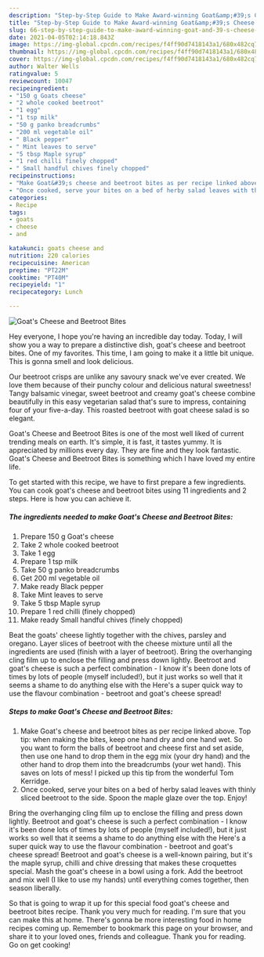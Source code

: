```yaml
---
description: "Step-by-Step Guide to Make Award-winning Goat&amp;#39;s Cheese and Beetroot Bites"
title: "Step-by-Step Guide to Make Award-winning Goat&amp;#39;s Cheese and Beetroot Bites"
slug: 66-step-by-step-guide-to-make-award-winning-goat-and-39-s-cheese-and-beetroot-bites
date: 2021-04-05T02:14:18.843Z
image: https://img-global.cpcdn.com/recipes/f4ff90d7418143a1/680x482cq70/goats-cheese-and-beetroot-bites-recipe-main-photo.jpg
thumbnail: https://img-global.cpcdn.com/recipes/f4ff90d7418143a1/680x482cq70/goats-cheese-and-beetroot-bites-recipe-main-photo.jpg
cover: https://img-global.cpcdn.com/recipes/f4ff90d7418143a1/680x482cq70/goats-cheese-and-beetroot-bites-recipe-main-photo.jpg
author: Walter Wells
ratingvalue: 5
reviewcount: 10047
recipeingredient:
- "150 g Goats cheese"
- "2 whole cooked beetroot"
- "1 egg"
- "1 tsp milk"
- "50 g panko breadcrumbs"
- "200 ml vegetable oil"
- " Black pepper"
- " Mint leaves to serve"
- "5 tbsp Maple syrup"
- "1 red chilli finely chopped"
- " Small handful chives finely chopped"
recipeinstructions:
- "Make Goat&#39;s cheese and beetroot bites as per recipe linked above. Top tip: when making the bites, keep one hand dry and one hand wet. So you want to form the balls of beetroot and cheese first and set aside, then use one hand to drop them in the egg mix (your dry hand) and the other hand to drop them into the breadcrumbs (your wet hand). This saves on lots of mess! I picked up this tip from the wonderful Tom Kerridge."
- "Once cooked, serve your bites on a bed of herby salad leaves with thinly sliced beetroot to the side. Spoon the maple glaze over the top. Enjoy!"
categories:
- Recipe
tags:
- goats
- cheese
- and

katakunci: goats cheese and 
nutrition: 220 calories
recipecuisine: American
preptime: "PT22M"
cooktime: "PT40M"
recipeyield: "1"
recipecategory: Lunch

---
```



![Goat&#39;s Cheese and Beetroot Bites](https://img-global.cpcdn.com/recipes/f4ff90d7418143a1/680x482cq70/goats-cheese-and-beetroot-bites-recipe-main-photo.jpg)

Hey everyone, I hope you're having an incredible day today. Today, I will show you a way to prepare a distinctive dish, goat&#39;s cheese and beetroot bites. One of my favorites. This time, I am going to make it a little bit unique. This is gonna smell and look delicious.

Our beetroot crisps are unlike any savoury snack we&#39;ve ever created. We love them because of their punchy colour and delicious natural sweetness! Tangy balsamic vinegar, sweet beetroot and creamy goat&#39;s cheese combine beautifully in this easy vegetarian salad that&#39;s sure to impress, containing four of your five-a-day. This roasted beetroot with goat cheese salad is so elegant.

Goat&#39;s Cheese and Beetroot Bites is one of the most well liked of current trending meals on earth. It's simple, it is fast, it tastes yummy. It is appreciated by millions every day. They are fine and they look fantastic. Goat&#39;s Cheese and Beetroot Bites is something which I have loved my entire life.


To get started with this recipe, we have to first prepare a few ingredients. You can cook goat&#39;s cheese and beetroot bites using 11 ingredients and 2 steps. Here is how you can achieve it.

<!--inarticleads1-->

##### The ingredients needed to make Goat&#39;s Cheese and Beetroot Bites:

1. Prepare 150 g Goat&#39;s cheese
1. Take 2 whole cooked beetroot
1. Take 1 egg
1. Prepare 1 tsp milk
1. Take 50 g panko breadcrumbs
1. Get 200 ml vegetable oil
1. Make ready  Black pepper
1. Take  Mint leaves to serve
1. Take 5 tbsp Maple syrup
1. Prepare 1 red chilli (finely chopped)
1. Make ready  Small handful chives (finely chopped)


Beat the goats&#39; cheese lightly together with the chives, parsley and oregano. Layer slices of beetroot with the cheese mixture until all the ingredients are used (finish with a layer of beetroot). Bring the overhanging cling film up to enclose the filling and press down lightly. Beetroot and goat&#39;s cheese is such a perfect combination - I know it&#39;s been done lots of times by lots of people (myself included!), but it just works so well that it seems a shame to do anything else with the Here&#39;s a super quick way to use the flavour combination - beetroot and goat&#39;s cheese spread! 

<!--inarticleads2-->

##### Steps to make Goat&#39;s Cheese and Beetroot Bites:

1. Make Goat&#39;s cheese and beetroot bites as per recipe linked above. Top tip: when making the bites, keep one hand dry and one hand wet. So you want to form the balls of beetroot and cheese first and set aside, then use one hand to drop them in the egg mix (your dry hand) and the other hand to drop them into the breadcrumbs (your wet hand). This saves on lots of mess! I picked up this tip from the wonderful Tom Kerridge.
1. Once cooked, serve your bites on a bed of herby salad leaves with thinly sliced beetroot to the side. Spoon the maple glaze over the top. Enjoy!


Bring the overhanging cling film up to enclose the filling and press down lightly. Beetroot and goat&#39;s cheese is such a perfect combination - I know it&#39;s been done lots of times by lots of people (myself included!), but it just works so well that it seems a shame to do anything else with the Here&#39;s a super quick way to use the flavour combination - beetroot and goat&#39;s cheese spread! Beetroot and goat&#39;s cheese is a well-known pairing, but it&#39;s the maple syrup, chilli and chive dressing that makes these croquettes special. Mash the goat&#39;s cheese in a bowl using a fork. Add the beetroot and mix well (I like to use my hands) until everything comes together, then season liberally. 

So that is going to wrap it up for this special food goat&#39;s cheese and beetroot bites recipe. Thank you very much for reading. I'm sure that you can make this at home. There's gonna be more interesting food in home recipes coming up. Remember to bookmark this page on your browser, and share it to your loved ones, friends and colleague. Thank you for reading. Go on get cooking!
